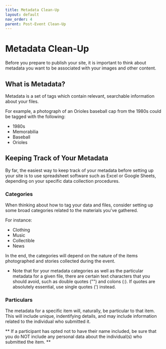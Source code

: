 ```yaml
---
title: Metadata Clean-Up
layout: default
nav_order: 4
parent: Post-Event Clean-Up
---
```


# Metadata Clean-Up

Before you prepare to publish your site, it is important to think about metadata you want to be associated with your images and other content.

## What is Metadata? 

Metadata is a set of tags which contain relevant, searchable information about your files. 

For example, a photograph of an Orioles baseball cap from the 1980s could be tagged with the following: 

- 1980s
- Memorabilia
- Baseball 
- Orioles 

## Keeping Track of Your Metadata

By far, the easiest way to keep track of your metadata before setting up your site is to use spreadsheet software such as Excel or Google Sheets, depending on your specific data collection procedures. 

### Categories 

When thinking about how to tag your data and files, consider setting up some broad categories related to the materials you've gathered. 

For instance: 

- Clothing 
- Music 
- Collectible 
- News 

In the end, the categories will depend on the nature of the items photographed and stories collected during the event. 

* Note that for your metadata categories as well as the particular metadata for a given file, there are certain text characters that you should avoid, such as double quotes ("") and colons (:). If quotes are absolutely essential, use single quotes (')  instead.

### Particulars 

The metadata for a specific item will, naturally, be particular to that item. This will include unique, indentifying details, and may include information related to the individual who submitted it. 

** If a participant has opted not to have their name included, be sure that you do NOT include any personal data about the individual(s) who submitted the item. ** 
